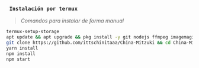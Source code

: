 
### **` Instalación por termux`**

> *Comandos para instalar de forma manual*
```bash
termux-setup-storage
apt update && apt upgrade && pkg install -y git nodejs ffmpeg imagemagick yarn
git clone https://github.com/ittschinitaaa/China-Mitzuki && cd China-Mitzuki
yarn install
npm install
npm start
```
